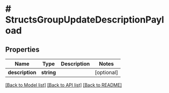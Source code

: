 # # StructsGroupUpdateDescriptionPayload

## Properties

Name | Type | Description | Notes
------------ | ------------- | ------------- | -------------
**description** | **string** |  | [optional]

[[Back to Model list]](../../README.md#models) [[Back to API list]](../../README.md#endpoints) [[Back to README]](../../README.md)
